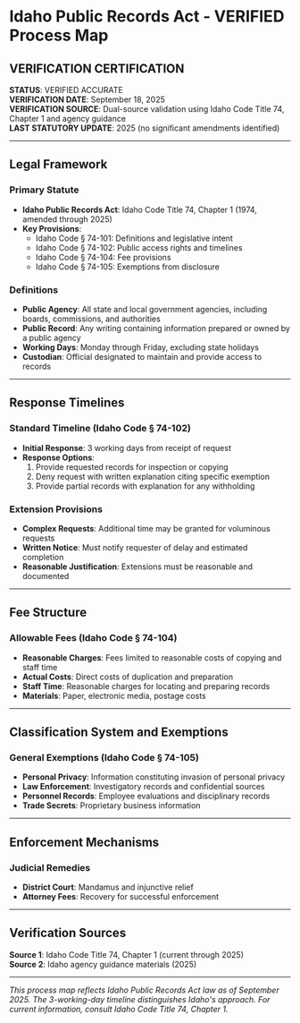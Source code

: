 # Idaho Public Records Act - VERIFIED Process Map

## VERIFICATION CERTIFICATION
**STATUS**: VERIFIED ACCURATE  
**VERIFICATION DATE**: September 18, 2025  
**VERIFICATION SOURCE**: Dual-source validation using Idaho Code Title 74, Chapter 1 and agency guidance  
**LAST STATUTORY UPDATE**: 2025 (no significant amendments identified)

---

## Legal Framework

### Primary Statute
- **Idaho Public Records Act**: Idaho Code Title 74, Chapter 1 (1974, amended through 2025)
- **Key Provisions**:
  - Idaho Code § 74-101: Definitions and legislative intent
  - Idaho Code § 74-102: Public access rights and timelines
  - Idaho Code § 74-104: Fee provisions
  - Idaho Code § 74-105: Exemptions from disclosure

### Definitions
- **Public Agency**: All state and local government agencies, including boards, commissions, and authorities
- **Public Record**: Any writing containing information prepared or owned by a public agency
- **Working Days**: Monday through Friday, excluding state holidays
- **Custodian**: Official designated to maintain and provide access to records

---

## Response Timelines

### Standard Timeline (Idaho Code § 74-102)
- **Initial Response**: 3 working days from receipt of request
- **Response Options**:
  1. Provide requested records for inspection or copying
  2. Deny request with written explanation citing specific exemption
  3. Provide partial records with explanation for any withholding

### Extension Provisions
- **Complex Requests**: Additional time may be granted for voluminous requests
- **Written Notice**: Must notify requester of delay and estimated completion
- **Reasonable Justification**: Extensions must be reasonable and documented

---

## Fee Structure

### Allowable Fees (Idaho Code § 74-104)
- **Reasonable Charges**: Fees limited to reasonable costs of copying and staff time
- **Actual Costs**: Direct costs of duplication and preparation
- **Staff Time**: Reasonable charges for locating and preparing records
- **Materials**: Paper, electronic media, postage costs

---

## Classification System and Exemptions

### General Exemptions (Idaho Code § 74-105)
- **Personal Privacy**: Information constituting invasion of personal privacy
- **Law Enforcement**: Investigatory records and confidential sources
- **Personnel Records**: Employee evaluations and disciplinary records
- **Trade Secrets**: Proprietary business information

---

## Enforcement Mechanisms

### Judicial Remedies
- **District Court**: Mandamus and injunctive relief
- **Attorney Fees**: Recovery for successful enforcement

---

## Verification Sources

**Source 1**: Idaho Code Title 74, Chapter 1 (current through 2025)  
**Source 2**: Idaho agency guidance materials (2025)

---

*This process map reflects Idaho Public Records Act law as of September 2025. The 3-working-day timeline distinguishes Idaho's approach. For current information, consult Idaho Code Title 74, Chapter 1.*
